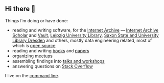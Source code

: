 ## Hi there 👋

Things I'm doing or have done:

* reading and writing software, for the [Internet Archive](https://archive.org) &mdash; [Internet Archive Scholar](https://scholar.archive.org) and [Vault](https://support.archive-it.org/hc/en-us/articles/7581641831956-Vault),
     [Leipzig University Library](https://en.wikipedia.org/wiki/Leipzig_University_Library), [Saxon State and University Library Dresden](https://en.wikipedia.org/wiki/Saxon_State_and_University_Library_Dresden) and others, mostly data engineering related, most of which is [open source](https://github.com/miku)
* reading and writing [books](https://openlibrary.org/authors/OL7497124A/Martin_Czygan) and [papers](https://scholar.google.de/citations?user=7gueY4EAAAAJ)
* organizing [meetups](https://golangleipzig.space)
* assembling findings into [talks and workshops](https://github.com/miku/workshops)
* answering questions on [Stack Overflow](https://stackoverflow.com/users/89391/miku?tab=profile)

I live on the [command line](https://web.stanford.edu/class/cs81n/command.txt).
